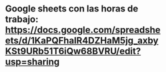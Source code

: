 # Google sheets con las horas de trabajo: https://docs.google.com/spreadsheets/d/1KaPQFhalR4DZHaM5jg_axbyKSt9URb51T6iQw68BVRU/edit?usp=sharing 

